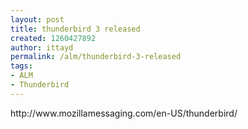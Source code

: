 ```yaml
---
layout: post
title: thunderbird 3 released
created: 1260427892
author: ittayd
permalink: /alm/thunderbird-3-released
tags:
- ALM
- Thunderbird
---
```

<p>http://www.mozillamessaging.com/en-US/thunderbird/</p>
